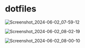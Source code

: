 # dotfiles

![Screenshot_2024-06-02_07-59-12](https://github.com/Samueru-sama/dotfiles/assets/36420837/693d3713-a9e5-49bf-84f8-9fa054ff937e)

![Screenshot_2024-06-02_08-02-19](https://github.com/Samueru-sama/dotfiles/assets/36420837/60b479e5-a869-492e-b6ad-904c92017e41)

![Screenshot_2024-06-02_08-00-10](https://github.com/Samueru-sama/dotfiles/assets/36420837/e2ada213-151d-4611-9e77-69b9afd76987)
